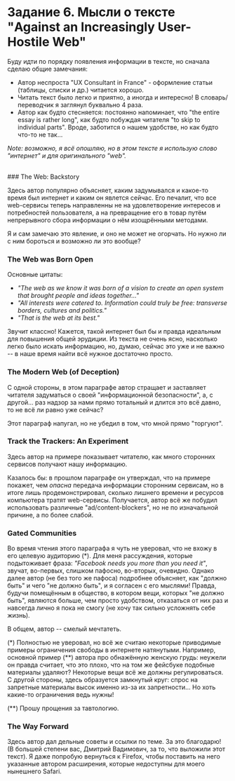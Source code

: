 # Задание 6. Мысли о тексте "Against an Increasingly User-Hostile Web"
 
Буду идти по порядку появления информации в тексте, но сначала сделаю общие замечания:
- Автор неспроста "UX Consultant in France" \- оформление статьи (таблицы, списки и др.) читается хорошо.
- Читать текст было легко и приятно, а иногда и интересно! В словарь/переводчик я заглянул буквально 4 раза.
- Автор как будто стесняется: постоянно напоминает, что "the entire essay is rather long", как будто побуждая читателя "to skip to individual parts". Вроде, заботится о нашем удобстве, но как будто что-то не так...

*Note: возможно, я всё опошляю, но в этом тексте я использую слово "интернет" и для оригинального "web".*

<br>
### The Web: Backstory

Здесь автор популярно объясняет, каким задумывался и какое-то время был интернет и каким он явлется сейчас. Его печалит, что все web-сервисы теперь направленны не на удовлетворение интересов и потребностей пользователя, а на превращение его в товар путём непрерывного сбора информации о нём изощрёнными методами.

Я и сам замечаю это явление, и оно не может не огорчать. Но нужно ли с ним бороться и возможно ли это вообще?


### The Web was Born Open

Основные цитаты:
- *"The web as we know it was born of a vision to create an open system that brought people and ideas together..."*
- *"All interests were catered to. Information could truly be free: transverse borders, cultures and politics."*
- *"That is the web at its best."*

Звучит классно! Кажется, такой интернет был бы и правда идеальным для повышения общей эрудиции. Из текста не очень ясно, насколько легко было искать информацию, но, думаю, сейчас это уже и не важно -- в наше время найти всё нужное достаточно просто.


### The Modern Web (of Deception)

С одной стороны, в этом параграфе автор стращает и заставляет читателя задуматься о своей "информационной безопасности", а, с другой... раз надзор за нами прямо тотальный и длится это всё давно, то не всё ли равно уже сейчас?

Этот параграф напугал, но не убедил в том, что мной прямо "торгуют".


### Track the Trackers: An Experiment

Здесь автор на примере показывает читателю, как много сторонних сервисов получают нашу информацию.

Казалось бы: в прошлом параграфе он утверждал, что на примере покажет, чем *опасна* передача информации сторонним сервисам, но в итоге лишь продемонстрировал, сколько лишнего времени и ресурсов компьютера тратят web-сервисы. Получается, автор всё же побудил использовать различные "ad/content-blockers", но не по изначальной причине, а по более слабой.


### Gated Communities

Во время чтения этого параграфа я чуть не уверовал, что не вхожу в его целевую аудиторию (\*). Для меня рассуждения, которые подытоживает фраза: *"Facebook needs you more than you need it"*, звучат, во-первых, слишком пафосно, во-вторых, очевидно. Однако далее автор (не без того же пафоса) подробнее объясняет, как "должно быть" и чего "не должно быть", и я согласен с его мыслями! Правда, будучи помещённым в общество, в котором вещи, которых "не должно быть", являются больше, чем просто удобством, отказаться от них раз и навсегда лично я пока не смогу (не хочу так сильно усложнять себе жизнь).

В общем, автор -- смелый мечтатеть.

(\*) Полностью не уверовал, но всё же считаю некоторые приводимые примеры ограничения свободы в интернете натянутыми. Например, основной пример (\*\*) автора про обнажённую женскую грудь: неужели он правда считает, что это плохо, что на том же фейсбуке подобные материалы удаляют? Некоторые вещи всё же должны регулироваться. С другой стороны, здесь образуется замкнутый круг: спрос на запретные материалы высок именно из-за их запретности... Но хоть какие-то ограничения ведь нужны!

(\*\*) Прошу прощения за тавтологию.


### The Way Forward

Здесь автор дал дельные советы и ссылки по теме. За это благодарю! (В большей степени вас, Дмитрий Вадимович, за то, что выложили этот текст). Я даже попробую вернуться к Firefox, чтобы поставить на него указанные автором расширения, которые недоступны для моего нынешнего Safari.